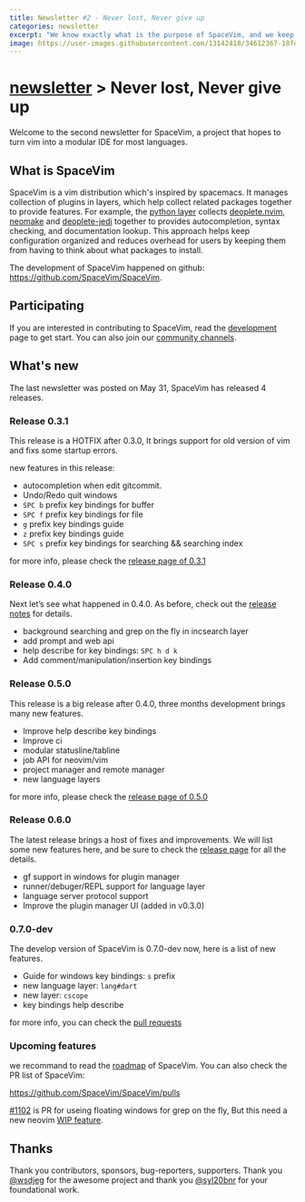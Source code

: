 ```yaml
---
title: Newsletter #2 - Never lost, Never give up
categories: newsletter
excerpt: "We know exactly what is the purpose of SpaceVim, and we keep trying to get it, never get lost, never give up..."
image: https://user-images.githubusercontent.com/13142418/34612367-18fdf2d6-f1ef-11e7-885e-5e82613c1444.png
---
```


# [newsletter](https://spacevim.org/development#newsletter) > Never lost, Never give up

Welcome to the second newsletter for SpaceVim, a project that hopes to turn vim into a modular IDE for most languages.

## What is SpaceVim

SpaceVim is a vim distribution which's inspired by spacemacs. It manages collection of plugins in layers, which help collect related packages together to provide features. For example, the [python layer](http://spacevim.org/layers/lang/python/) collects [deoplete.nvim](https://github.com/Shougo/deoplete.nvim/), [neomake](https://github.com/neomake/neomake) and [deoplete-jedi](https://github.com/zchee/deoplete-jedi) together to provides autocompletion, syntax checking, and documentation lookup. This approach helps keep configuration organized and reduces overhead for users by keeping them from having to think about what packages to install.

The development of SpaceVim happened on github: <https://github.com/SpaceVim/SpaceVim>.

## Participating

If you are interested in contributing to SpaceVim, read the [development](http://spacevim.org/development/) page to get start. You can also join our [community channels](http://spacevim.org/community/).

## What's new

The last newsletter was posted on May 31, SpaceVim has released 4 releases.

### Release 0.3.1

This release is a HOTFIX after 0.3.0, It brings support for old version of vim and fixs some startup errors. 

new features in this release:

- autocompletion when edit gitcommit.
- Undo/Redo quit windows
- `SPC b` prefix key bindings for buffer
- `SPC f` prefix key bindings for file
- `g` prefix key bindings guide
- `z` prefix key bindings guide
- `SPC s` prefix key bindings for searching && searching index

for more info, please check the [release page of 0.3.1](https://spacevim.org/SpaceVim-release-v0.3.1/)

### Release 0.4.0

Next let’s see what happened in 0.4.0. As before, check out the [release notes](https://spacevim.org/SpaceVim-release-v0.4.0/) for details.

- background searching and grep on the fly in incsearch layer
- add prompt and web api
- help describe for key bindings: `SPC h d k`
- Add comment/manipulation/insertion key bindings

### Release 0.5.0

This release is a big release after 0.4.0, three months development brings many new features.

- Improve help describe key bindings
- Improve ci
- modular statusline/tabline
- job API for neovim/vim
- project manager and remote manager
- new language layers

for more info, please check the [release page of 0.5.0](https://spacevim.org/SpaceVim-release-v0.5.0/)

### Release 0.6.0

The latest release brings a host of fixes and improvements. We will list some new features here, and be sure to check the [release page](https://spacevim.org/SpaceVim-release-v0.6.0/) for all the details.

- gf support in windows for plugin manager
- runner/debuger/REPL support for language layer
- language server protocol support
- Improve the plugin manager UI (added in v0.3.0)

### 0.7.0-dev

The develop version of SpaceVim is 0.7.0-dev now, here is a list of new features.

- Guide for windows key bindings: `s` prefix
- new language layer: `lang#dart`
- new layer: `cscope`
- key bindings help describe

for more info, you can check the [pull requests](https://github.com/SpaceVim/SpaceVim/pulls?q=is%3Apr+is%3Aclosed)

### Upcoming features

we recommand to read the [roadmap](https://spacevim.org/roadmap/) of SpaceVim. You can also check the PR list of SpaceVim:

https://github.com/SpaceVim/SpaceVim/pulls

[#1102](https://github.com/SpaceVim/SpaceVim/pull/1102) is PR for useing floating windows for grep on the fly, But this need a new neovim [WIP feature](https://github.com/neovim/neovim/pull/6619).

## Thanks

Thank you contributors, sponsors, bug-reporters, supporters. Thank you [@wsdjeg](https://github.com/wsdjeg) for the awesome project and thank you [@syl20bnr](https://github.com/syl20bnr) for your foundational work.
